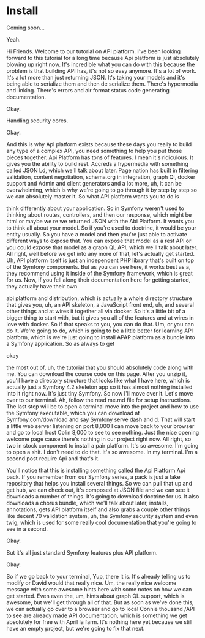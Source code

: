# Install

Coming soon...

Yeah.

Hi Friends. Welcome to our tutorial on API platform. I've been looking forward to
this tutorial for a long time because Api platform is just absolutely blowing up
right now. It's incredible what you can do with this because the problem is that
building API has, it's not so easy anymore. It's a lot of work. It's a lot more than
just returning JSON. It's taking your models and it's being able to serialize them
and then de serialize them. There's hypermedia and linking. There's errors and air
format status code generating documentation.

Okay.

Handling security cores.

Okay.

And this is why Api platform exists because these days you really to build any type
of a complex API, you need something to help you put those pieces together. Api
Platform has tons of features. I mean it's ridiculous. It gives you the ability to
build rest. Accreds a hypermedia with something called JSON Ld, which we'll talk
about later. Page nation has built in filtering validation, content negotiation,
schema.org in integration, graph Ql, docker support and Admin and client generators
and a lot more, uh, it can be overwhelming, which is why we're going to go through it
by step by step so we can absolutely master it. So what API platform wants you to do
is

think differently about your application. So in Symfony weren't used to thinking
about routes, controllers, and then our response, which might be html or maybe we re
we returned JSON with the Abi Platform. It wants you to think all about your model.
So if you're used to doctrine, it would be your entity usually. So you have a model
and then you're just able to activate different ways to expose that. You can expose
that model as a rest API or you could expose that model as a graph QL API, which
we'll talk about later. All right, well before we get into any more of that, let's
actually get started. Uh, API platform itself is just an independent PHP library
that's built on top of the Symfony components. But as you can see here, it works best
as a, they recommend using it inside of the Symfony framework, which is great for us.
Now, if you fell along their documentation here for getting started, they actually
have their own

abi platform and distribution, which is actually a whole directory structure that
gives you, uh, an API skeleton, a JavaScript front end, uh, and several other things
and at wires it together all via docker. So it's a little bit of a bigger thing to
start with, but it gives you all of the features and at wires in love with docker. So
if that speaks to you, you can do that. Um, or you can do it. We're going to do,
which is going to be a little better for learning API platform, which is we're just
going to install APAP platform as a bundle into a Symfony application. So as always
to get

okay

the most out of, uh, the tutorial that you should absolutely code along with me. You
can download the course code on this page. After you unzip it, you'll have a
directory structure that looks like what I have here, which is actually just a
Symfony 4.2 skeleton app so it has almost nothing installed into it right now. It's
just tiny Symfony. So now I'll move over it. Let's move over to our terminal. Ah,
follow the read me.md file for setup instructions. The last step will be to open a
terminal move into the project and how to use the Symfony executable, which you can
download at Symfony.com/download and say Symfony serve dash and d. That will start a
little web server listening on port 8,000 I can move back to your browser and go to
local host Colin 8,000 to see to see nothing. Just the nice opening welcome page
cause there's nothing in our project right now. All right, so two in stock component
to install a pair platform. It's so awesome. I'm going to open a shit. I don't need
to do that. It's so awesome. In my terminal. I'm a second post require Api and that's
it.

You'll notice that this is installing something called the Api Platform Api pack. If
you remember from our Symfony series, a pack is just a fake repository that helps you
install several things. So we can pull that up and get hub, we can check out, it's
composed at JSON file and we can see it downloads a number of things. It's going to
download doctrine for us. It also downloads a chorus bundle, which we'll talk about
later, installs, annotations, gets API platform itself and also grabs a couple other
things like decent 70 validation system, uh, the Symfony security system and even
twig, which is used for some really cool documentation that you're going to see in a
second.

Okay.

But it's all just standard Symfony features plus API platform.

Okay.

So if we go back to your terminal, Yup, there it is. It's already telling us to
modify or David would that really nice. Um, the really nice welcome message with some
awesome hints here with some notes on how we can get started. Even even the, um,
hints about graph QL support, which is awesome, but we'll get through all of that.
But as soon as we've done this, we can actually go over to a browser and go to local
Connie thousand /API to see are already made API documentation, which is something we
get absolutely for free with April la farm. It's nothing here yet because we still
have an empty project, but we're going to fix that next.